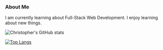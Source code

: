 ### About Me
I am currently learning about Full-Stack Web Development. I enjoy learning about new things.

![Christopher's GitHub stats](https://github-readme-stats.vercel.app/api?username=cbbartlett&theme=shadow_blue&show_icons=true&hide_border=true)

[![Top Langs](https://github-readme-stats.vercel.app/api/top-langs/?username=cbbartlett&theme=shadow_blue&hide_border=true&layout=compact)](https://github.com/anuraghazra/github-readme-stats)


